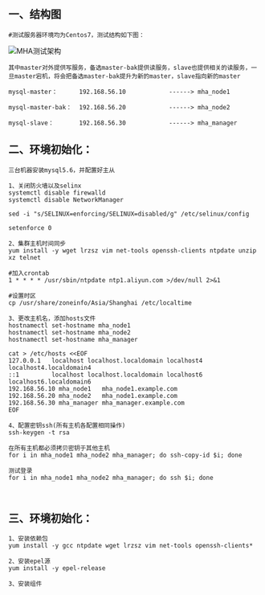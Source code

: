 ## 一、结构图

    #测试服务器环境均为Centos7，测试结构如下图：

  ![MHA测试架构](https://github.com/Lancger/opslinux/blob/master/images/MHA测试架构.png)
  
    其中master对外提供写服务，备选master-bak提供读服务，slave也提供相关的读服务，一旦master宕机，将会把备选master-bak提升为新的master，slave指向新的master
  
```
mysql-master：      192.168.56.10            ------> mha_node1 

mysql-master-bak：  192.168.56.20            ------> mha_node2

mysql-slave：       192.168.56.30            ------> mha_manager
```

## 二、环境初始化：

    三台机器安装mysql5.6，并配置好主从

```
1、关闭防火墙以及selinx
systemctl disable firewalld 
systemctl disable NetworkManager

sed -i "s/SELINUX=enforcing/SELINUX=disabled/g" /etc/selinux/config

setenforce 0 

2、集群主机时间同步
yum install -y wget lrzsz vim net-tools openssh-clients ntpdate unzip xz telnet

#加入crontab
1 * * * * /usr/sbin/ntpdate ntp1.aliyun.com >/dev/null 2>&1

#设置时区
cp /usr/share/zoneinfo/Asia/Shanghai /etc/localtime

3、更改主机名，添加hosts文件
hostnamectl set-hostname mha_node1
hostnamectl set-hostname mha_node2
hostnamectl set-hostname mha_manager

cat > /etc/hosts <<EOF
127.0.0.1   localhost localhost.localdomain localhost4 localhost4.localdomain4
::1         localhost localhost.localdomain localhost6 localhost6.localdomain6
192.168.56.10 mha_node1   mha_node1.example.com
192.168.56.20 mha_node2   mha_node1.example.com
192.168.56.30 mha_manager mha_manager.example.com
EOF

4、配置密钥ssh(所有主机各配置相同操作)
ssh-keygen -t rsa 

在所有主机都必须拷贝密钥于其他主机
for i in mha_node1 mha_node2 mha_manager; do ssh-copy-id $i; done

测试登录
for i in mha_node1 mha_node2 mha_manager; do ssh $i; done



```

## 三、环境初始化：
```
1、安装依赖包
yum install -y gcc ntpdate wget lrzsz vim net-tools openssh-clients*

2、安装epel源
yum install -y epel-release

3、安装组件

````
